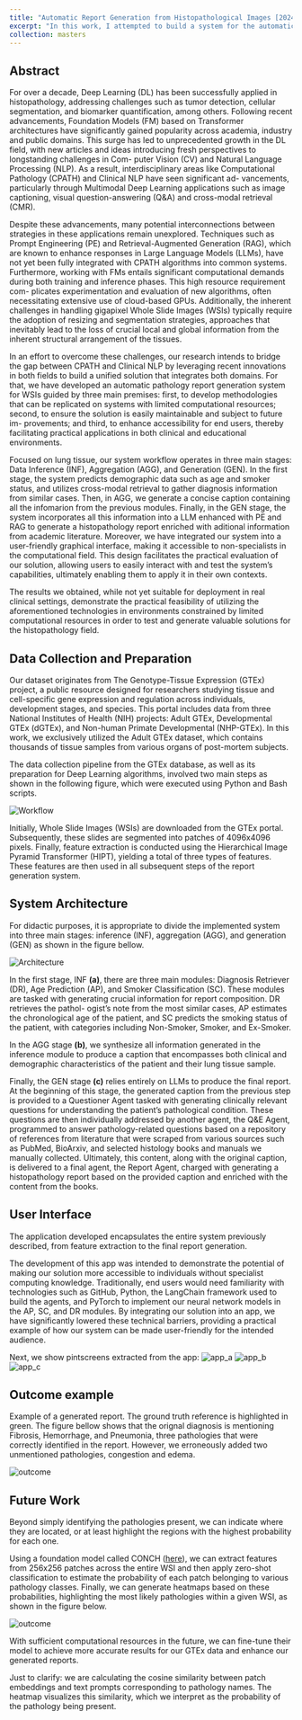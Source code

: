 ```yaml
---
title: "Automatic Report Generation from Histopathological Images [2024]"
excerpt: "In this work, I attempted to build a system for the automatic generation of pathology reports from Whole Slide Images (WSIs). To this end, I constructed a solution divided into 3 main stages, namely, Inference (a), Aggregation (b), and Generation (c), as show in the figure bellow.<br/><img src='/athosmoraes/images/masters/mthesis_workflow.png' style='width: 800px;'><br/>Please, click on this work's title for more details about the entire process."
collection: masters
---
```


## Abstract
For over a decade, Deep Learning (DL) has been successfully applied in histopathology, addressing challenges such as tumor detection, cellular segmentation, and biomarker quantification, among others. Following recent advancements, Foundation Models (FM) based on Transformer architectures have significantly gained popularity across academia, industry and public domains. This surge has led to unprecedented growth in the DL field, with new articles and ideas introducing fresh perspectives to longstanding challenges in Com- puter Vision (CV) and Natural Language Processing (NLP). As a result, interdisciplinary areas like Computational Pathology (CPATH) and Clinical NLP have seen significant ad- vancements, particularly through Multimodal Deep Learning applications such as image captioning, visual question-answering (Q&A) and cross-modal retrieval (CMR).

Despite these advancements, many potential interconnections between strategies in these applications remain unexplored. Techniques such as Prompt Engineering (PE) and Retrieval-Augmented Generation (RAG), which are known to enhance responses in Large Language Models (LLMs), have not yet been fully integrated with CPATH algorithms into common systems. Furthermore, working with FMs entails significant computational demands during both training and inference phases. This high resource requirement com- plicates experimentation and evaluation of new algorithms, often necessitating extensive use of cloud-based GPUs. Additionally, the inherent challenges in handling gigapixel Whole Slide Images (WSIs) typically require the adoption of resizing and segmentation strategies, approaches that inevitably lead to the loss of crucial local and global information from the inherent structural arrangement of the tissues.

In an effort to overcome these challenges, our research intends to bridge the gap between CPATH and Clinical NLP by leveraging recent innovations in both fields to build a unified solution that integrates both domains. For that, we have developed an automatic pathology report generation system for WSIs guided by three main premises: first, to develop methodologies that can be replicated on systems with limited computational resources; second, to ensure the solution is easily maintainable and subject to future im- provements; and third, to enhance accessibility for end users, thereby facilitating practical applications in both clinical and educational environments.

Focused on lung tissue, our system workflow operates in three main stages: Data Inference (INF), Aggregation (AGG), and Generation (GEN). In the first stage, the system predicts demographic data such as age and smoker status, and utilizes cross-modal retrieval to gather diagnosis information from similar cases. Then, in AGG, we generate a concise caption containing all the infomarion from the previous modules. Finally, in the GEN stage, the system incorporates all this information into a LLM enhanced with PE and RAG to generate a histopathology report enriched with aditional information from academic literature. Moreover, we have integrated our system into a user-friendly graphical interface, making it accessible to non-specialists in the computational field. This design facilitates the practical evaluation of our solution, allowing users to easily interact with and test the system’s capabilities, ultimately enabling them to apply it in their own contexts.

The results we obtained, while not yet suitable for deployment in real clinical settings, demonstrate the practical feasibility of utilizing the aforementioned technologies in environments constrained by limited computational resources in order to test and generate valuable solutions for the histopathology field.

## Data Collection and Preparation 
Our dataset originates from The Genotype-Tissue Expression (GTEx) project, a public resource designed for researchers studying tissue and cell-specific gene expression and regulation across individuals, development stages, and species. This portal includes data from three National Institutes of Health (NIH) projects: Adult GTEx, Developmental GTEx (dGTEx), and Non-human Primate Developmental (NHP-GTEx). In this work, we exclusively utilized the Adult GTEx dataset, which contains thousands of tissue samples from various organs of post-mortem subjects.

The data collection pipeline from the GTEx database, as well as its preparation for Deep Learning algorithms, involved two main steps as shown in the following figure, which were executed using Python and Bash scripts.

![Workflow](/athosmoraes/images/masters/data_collection.png)

Initially, Whole Slide Images (WSIs) are downloaded from the GTEx portal. Subsequently, these slides are segmented into patches of 4096x4096 pixels. Finally, feature extraction is conducted using the Hierarchical Image Pyramid Transformer (HIPT), yielding a total of three types of features. These features are then used in all subsequent steps of the report generation system.

## System Architecture
For didactic purposes, it is appropriate to divide the implemented system into three main stages: inference (INF), aggregation (AGG), and generation (GEN) as shown in the figure bellow.

![Architecture](/athosmoraes/images/masters/mthesis_workflow.png)

In the first stage, INF **(a)**, there are three main modules: Diagnosis Retriever (DR), Age Prediction (AP), and Smoker Classification (SC). These modules are tasked with generating crucial information for report composition. DR retrieves the pathol- ogist’s note from the most similar cases, AP estimates the chronological age of the patient, and SC predicts the smoking status of the patient, with categories including Non-Smoker, Smoker, and Ex-Smoker.

In the AGG stage **(b)**, we synthesize all information generated in the inference module to produce a caption that encompasses both clinical and demographic characteristics of the patient and their lung tissue sample.

Finally, the GEN stage **(c)** relies entirely on LLMs to produce the final report. At the beginning of this stage, the generated caption from the previous step is provided to a Questioner Agent tasked with generating clinically relevant questions for understanding the patient’s pathological condition. These questions are then individually addressed by another agent, the Q&E Agent, programmed to answer pathology-related questions based on a repository of references from literature that were scraped from various sources such as PubMed, BioArxiv, and selected histology books and manuals we manually collected. Ultimately, this content, along with the original caption, is delivered to a final agent, the Report Agent, charged with generating a histopathology report based on the provided caption and enriched with the content from the books.

## User Interface
The application developed encapsulates the entire system previously described, from feature extraction to the final report generation.

The development of this app was intended to demonstrate the potential of making our solution more accessible to individuals without specialist computing knowledge. Traditionally, end users would need familiarity with technologies such as GitHub, Python, the LangChain framework used to build the agents, and PyTorch to implement our neural network models in the AP, SC, and DR modules. By integrating our solution into an app, we have significantly lowered these technical barriers, providing a practical example of how our system can be made user-friendly for the intended audience.

Next, we show pintscreens extracted from the app:
![app_a](/athosmoraes/images/masters/app_a.png)
![app_b](/athosmoraes/images/masters/app_b.png)
![app_c](/athosmoraes/images/masters/app_c.png)

## Outcome example
Example of a generated report. The ground truth reference is highlighted in green. The figure bellow shows that the orignal diagnosis is mentioning Fibrosis, Hemorrhage, and Pneumonia, three pathologies that were correctly identified in the report. However, we erroneously added two unmentioned pathologies, congestion and edema.

![outcome](/athosmoraes/images/masters/report.png)

## Future Work
Beyond simply identifying the pathologies present, we can indicate where they are located, or at least highlight the regions with the highest probability for each one.

Using a foundation model called CONCH ([here](https://github.com/mahmoodlab/CONCH)), we can extract features from 256x256 patches across the entire WSI and then apply zero-shot classification to estimate the probability of each patch belonging to various pathology classes. Finally, we can generate heatmaps based on these probabilities, highlighting the most likely pathologies within a given WSI, as shown in the figure below.


![outcome](/athosmoraes/images/masters/wsi_maps.png)

With sufficient computational resources in the future, we can fine-tune their model to achieve more accurate results for our GTEx data and enhance our generated reports.

Just to clarify: we are calculating the cosine similarity between patch embeddings and text prompts corresponding to pathology names. The heatmap visualizes this similarity, which we interpret as the probability of the pathology being present.

